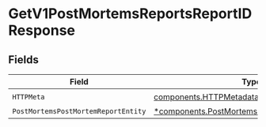 # GetV1PostMortemsReportsReportIDResponse


## Fields

| Field                                                                                                         | Type                                                                                                          | Required                                                                                                      | Description                                                                                                   |
| ------------------------------------------------------------------------------------------------------------- | ------------------------------------------------------------------------------------------------------------- | ------------------------------------------------------------------------------------------------------------- | ------------------------------------------------------------------------------------------------------------- |
| `HTTPMeta`                                                                                                    | [components.HTTPMetadata](../../models/components/httpmetadata.md)                                            | :heavy_check_mark:                                                                                            | N/A                                                                                                           |
| `PostMortemsPostMortemReportEntity`                                                                           | [*components.PostMortemsPostMortemReportEntity](../../models/components/postmortemspostmortemreportentity.md) | :heavy_minus_sign:                                                                                            | Get a report                                                                                                  |